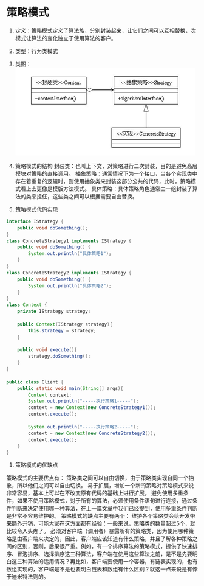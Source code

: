 # 策略模式

1. 定义：策略模式定义了算法族，分别封装起来，让它们之间可以互相替换，次模式让算法的变化独立于使用算法的客户。

2. 类型：行为类模式

3. 类图：
![leitu](images/clipboard2.png)

4. 策略模式的结构
封装类：也叫上下文，对策略进行二次封装，目的是避免高层模块对策略的直接调用。
抽象策略：通常情况下为一个接口，当各个实现类中存在着重复的逻辑时，则使用抽象类来封装这部分公共的代码，此时，策略模式看上去更像是模版方法模式。
具体策略：具体策略角色通常由一组封装了算法的类来担任，这些类之间可以根据需要自由替换。

5. 策略模式代码实现

```java
interface IStrategy {
    public void doSomething();
}
class ConcreteStrategy1 implements IStrategy {
    public void doSomething() {
        System.out.println("具体策略1");
    }
}
class ConcreteStrategy2 implements IStrategy {
    public void doSomething() {
        System.out.println("具体策略2");
    }
}
class Context {
    private IStrategy strategy;
     
    public Context(IStrategy strategy){
        this.strategy = strategy;
    }
     
    public void execute(){
        strategy.doSomething();
    }
}
 
public class Client {
    public static void main(String[] args){
        Context context;
        System.out.println("-----执行策略1-----");
        context = new Context(new ConcreteStrategy1());
        context.execute();
 
        System.out.println("-----执行策略2-----");
        context = new Context(new ConcreteStrategy2());
        context.execute();
    }
}
```

1. 策略模式的优缺点

策略模式的主要优点有：
策略类之间可以自由切换，由于策略类实现自同一个抽象，所以他们之间可以自由切换。
易于扩展，增加一个新的策略对策略模式来说非常容易，基本上可以在不改变原有代码的基础上进行扩展。
避免使用多重条件，如果不使用策略模式，对于所有的算法，必须使用条件语句进行连接，通过条件判断来决定使用哪一种算法，在上一篇文章中我们已经提到，使用多重条件判断是非常不容易维护的。
策略模式的缺点主要有两个：
维护各个策略类会给开发带来额外开销，可能大家在这方面都有经验：一般来说，策略类的数量超过5个，就比较令人头疼了。
必须对客户端（调用者）暴露所有的策略类，因为使用哪种策略是由客户端来决定的，因此，客户端应该知道有什么策略，并且了解各种策略之间的区别，否则，后果很严重。例如，有一个排序算法的策略模式，提供了快速排序、冒泡排序、选择排序这三种算法，客户端在使用这些算法之前，是不是先要明白这三种算法的适用情况？再比如，客户端要使用一个容器，有链表实现的，也有数组实现的，客户端是不是也要明白链表和数组有什么区别？就这一点来说是有悖于迪米特法则的。
